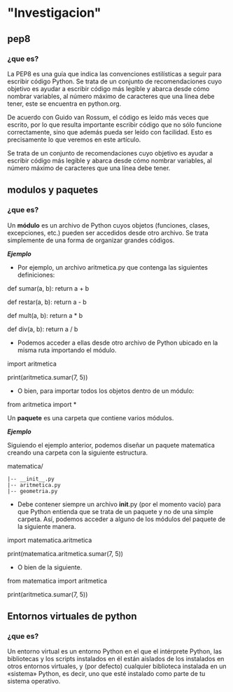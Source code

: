 # "Investigacion"

## pep8

### ¿que es?

La PEP8 es una guía que indica las convenciones estilísticas a seguir para escribir código Python. Se trata de un conjunto de recomendaciones cuyo objetivo es ayudar a escribir código más legible y abarca desde cómo nombrar variables, al número máximo de caracteres que una línea debe tener, este se encuentra en python.org. 

De acuerdo con Guido van Rossum, el código es leído más veces que escrito, por lo que resulta importante escribir código que no sólo funcione correctamente, sino que además pueda ser leído con facilidad. Esto es precisamente lo que veremos en este artículo.

Se trata de un conjunto de recomendaciones cuyo objetivo es ayudar a escribir código más legible y abarca desde cómo nombrar variables, al número máximo de caracteres que una línea debe tener.

## modulos y paquetes

### ¿que es?

Un **módulo** es un archivo de Python cuyos objetos (funciones, clases, excepciones, etc.) pueden ser accedidos desde otro archivo. Se trata simplemente de una forma de organizar grandes códigos.

***Ejemplo***

- Por ejemplo, un archivo aritmetica.py que contenga las siguientes definiciones:

def sumar(a, b):
    return a + b

def restar(a, b):
    return a - b

def mult(a, b):
    return a * b

def div(a, b):
    return a / b

- Podemos acceder a ellas desde otro archivo de Python ubicado en la misma ruta importando el módulo.

import aritmetica

print(aritmetica.sumar(7, 5))

- O bien, para importar todos los objetos dentro de un módulo:

from aritmetica import *

Un **paquete** es una carpeta que contiene varios módulos. 

***Ejemplo***

Siguiendo el ejemplo anterior, podemos diseñar un paquete matematica creando una carpeta con la siguiente estructura.

matematica/

    |-- __init__.py
    |-- aritmetica.py
    |-- geometria.py

- Debe contener siempre un archivo __init__.py (por el momento vacío) para que Python entienda que se trata de un paquete y no de una simple carpeta. Así, podemos acceder a alguno de los módulos del paquete de la siguiente manera.

import matematica.aritmetica

print(matematica.aritmetica.sumar(7, 5))

- O bien de la siguiente.

from matematica import aritmetica

print(aritmetica.sumar(7, 5))

## Entornos virtuales de python

### ¿que es?

Un entorno virtual es un entorno Python en el que el intérprete Python, las bibliotecas y los scripts instalados en él están aislados de los instalados en otros entornos virtuales, y (por defecto) cualquier biblioteca instalada en un «sistema» Python, es decir, uno que esté instalado como parte de tu sistema operativo.